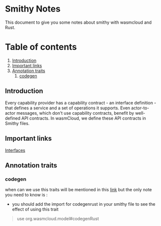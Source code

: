 # Smithy Notes

This document to give you some notes about smithy with wasmcloud and Rust.

# Table of contents
1. [Introduction](#introduction)
2. [Important links](#links)
3. [Annotation traits](#annotation)
    1. [codegen](#codegen)


## Introduction <a name="introduction"></a>
Every capability provider has a capability contract - an interface definition - that defines a service and a set of operations it supports. Even actor-to-actor messages, which don't use capability contracts, benefit by well-defined API contracts. In wasmCloud, we define these API contracts in Smithy files.


## Important links <a name="links"></a>

[Interfaces](#https://wasmcloud.com/docs/hosts/abis/wasmbus/interfaces/)

## Annotation traits <a name="annotation"></a>
### codegen <a name="codegen"></a>
  when can we use this traits will be mentioned in this [link](#https://wasmcloud.com/docs/hosts/abis/wasmbus/interfaces/traits#codegenrust)
  but the only note you need to know is :
  - you should add the import for codegenrust in your smithy file to see the effect of using this trait 

  > use org.wasmcloud.model#codegenRust
